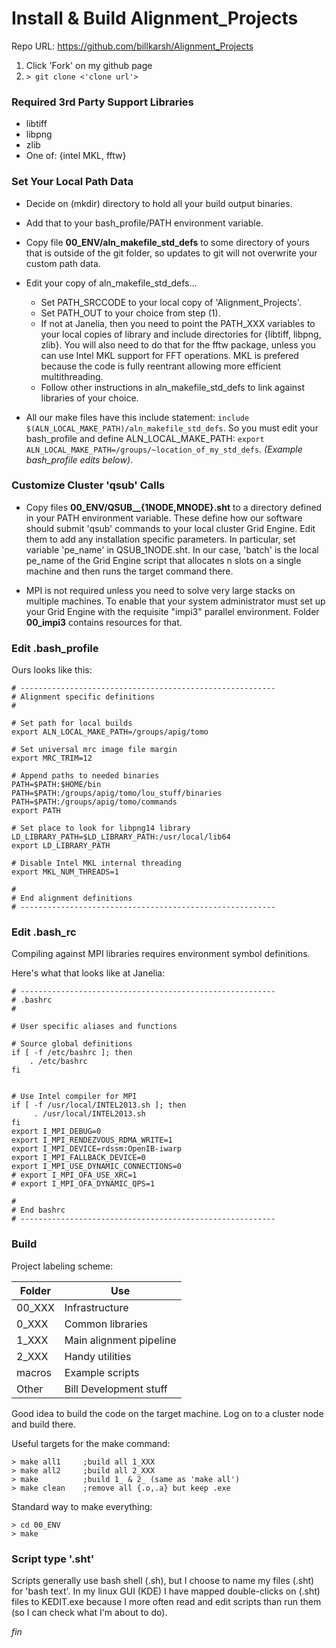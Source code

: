 
# Install & Build Alignment_Projects

Repo URL: <https://github.com/billkarsh/Alignment_Projects>

1. Click 'Fork' on my github page
2. `> git clone <'clone url'>`

### Required 3rd Party Support Libraries

* libtiff
* libpng
* zlib
* One of: {intel MKL, fftw}

### Set Your Local Path Data

- Decide on (mkdir) directory to hold all your build output binaries.
- Add that to your bash_profile/PATH environment variable.

- Copy file **00_ENV/aln_makefile_std_defs** to some directory of yours that is outside of the git folder, so updates to git will not overwrite your custom path data.

- Edit your copy of aln_makefile_std_defs...
	* Set PATH_SRCCODE to your local copy of 'Alignment_Projects'.
	* Set PATH_OUT to your choice from step (1).
	* If not at Janelia, then you need to point the PATH_XXX variables to your local copies of library and include directories for {libtiff, libpng, zlib}. You will also need to do that for the fftw package, unless you can use Intel MKL support for FFT operations. MKL is prefered because the code is fully reentrant allowing more efficient multithreading.
	* Follow other instructions in aln_makefile_std_defs to link against libraries of your choice.


- All our make files have this include statement: `include $(ALN_LOCAL_MAKE_PATH)/aln_makefile_std_defs`. So you must edit your bash_profile and define ALN_LOCAL_MAKE_PATH:
`export ALN_LOCAL_MAKE_PATH=/groups/~location_of_my_std_defs`. *(Example bash_profile edits below)*.

### Customize Cluster 'qsub' Calls

- Copy files **00_ENV/QSUB__{1NODE,MNODE}.sht** to a directory defined in your PATH environment variable. These define how our software should submit 'qsub' commands to your local cluster Grid Engine. Edit them to add any installation specific parameters. In particular, set variable 'pe_name' in QSUB_1NODE.sht. In our case, 'batch' is the local pe_name of the Grid Engine script that allocates n slots on a single machine and then runs the target command there.

- MPI is not required unless you need to solve very large stacks on multiple machines. To enable that your system administrator must set up your Grid Engine with the requisite "impi3" parallel environment. Folder **00_impi3** contains resources for that.

### Edit .bash_profile

Ours looks like this:

```
# ---------------------------------------------------------
# Alignment specific definitions
#

# Set path for local builds
export ALN_LOCAL_MAKE_PATH=/groups/apig/tomo

# Set universal mrc image file margin
export MRC_TRIM=12

# Append paths to needed binaries
PATH=$PATH:$HOME/bin
PATH=$PATH:/groups/apig/tomo/lou_stuff/binaries
PATH=$PATH:/groups/apig/tomo/commands
export PATH

# Set place to look for libpng14 library
LD_LIBRARY_PATH=$LD_LIBRARY_PATH:/usr/local/lib64
export LD_LIBRARY_PATH

# Disable Intel MKL internal threading
export MKL_NUM_THREADS=1

#
# End alignment definitions
# ---------------------------------------------------------
```

### Edit .bash_rc

Compiling against MPI libraries requires environment symbol definitions.

Here's what that looks like at Janelia:

```
# ---------------------------------------------------------
# .bashrc
#

# User specific aliases and functions

# Source global definitions
if [ -f /etc/bashrc ]; then
	. /etc/bashrc
fi


# Use Intel compiler for MPI
if [ -f /usr/local/INTEL2013.sh ]; then
     . /usr/local/INTEL2013.sh
fi
export I_MPI_DEBUG=0
export I_MPI_RENDEZVOUS_RDMA_WRITE=1
export I_MPI_DEVICE=rdssm:OpenIB-iwarp
export I_MPI_FALLBACK_DEVICE=0
export I_MPI_USE_DYNAMIC_CONNECTIONS=0
# export I_MPI_OFA_USE_XRC=1
# export I_MPI_OFA_DYNAMIC_QPS=1

#
# End bashrc
# ---------------------------------------------------------
```

### Build

Project labeling scheme:

| Folder | Use |
| ---- | ---- |
| 00_XXX | Infrastructure |
| 0_XXX | Common libraries |
| 1_XXX | Main alignment pipeline |
| 2_XXX | Handy utilities |
| macros | Example scripts |
| Other | Bill Development stuff |

Good idea to build the code on the target machine. Log on to a cluster node and build there.

Useful targets for the make command:

```
> make all1     ;build all 1_XXX
> make all2     ;build all 2_XXX
> make          ;build 1_ & 2_ (same as 'make all')
> make clean    ;remove all {.o,.a} but keep .exe
```

Standard way to make everything:

```
> cd 00_ENV
> make
```

### Script type '.sht'

Scripts generally use bash shell (.sh), but I choose to name my files (.sht) for 'bash text'. In my linux GUI (KDE) I have mapped double-clicks on (.sht) files to KEDIT.exe because I more often read and edit scripts than run them (so I can check what I'm about to do).

_fin_



